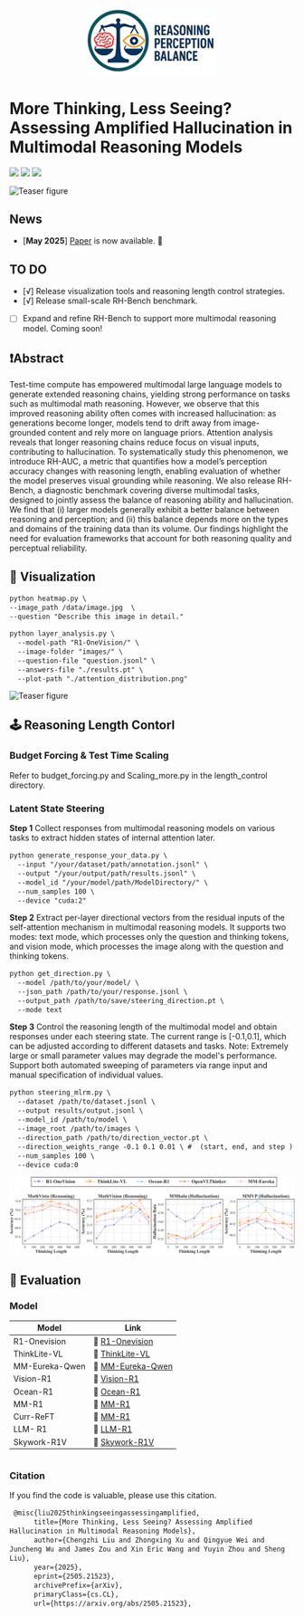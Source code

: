 
<p align="center">
  <img src="figures/logo1.png" alt="Project Logo" width="230"/>
</p>

# More Thinking, Less Seeing? Assessing Amplified Hallucination in Multimodal Reasoning Models


<a href='https://arxiv.org/abs/2505.21523'><img src='https://img.shields.io/badge/Paper-Arxiv-red'></a> <a href='https://mlrm-halu.github.io/ '><img src='https://img.shields.io/badge/Project-Page-green'></a> <a href='https://huggingface.co/datasets/LCZZZZ/RH-Bench/tree/main'><img src='https://img.shields.io/badge/🤗-Dataset-blue'></a>
</a>


![Teaser figure](figures/intro.png)


## News
- \[**May 2025**\]  [Paper](https://arxiv.org/abs/2505.21523) is now available. 📢


## TO DO 
- [√] Release visualization tools and reasoning length control  strategies.
- [√] Release small-scale RH-Bench benchmark.
-  [ ]  Expand and refine RH-Bench to support more multimodal reasoning model. Coming soon!



## ❗Abstract
Test-time compute has empowered multimodal large language models to generate extended reasoning chains, yielding strong performance on tasks such as multimodal math reasoning. However, we observe that this improved reasoning ability often comes with increased hallucination: as generations become longer, models tend to drift away from image-grounded content and rely more on language priors. Attention analysis reveals that longer reasoning chains reduce focus on visual inputs, contributing to hallucination. To systematically study this phenomenon, we introduce RH-AUC, a metric that quantifies how a model’s perception accuracy changes with reasoning length, enabling evaluation of whether the model preserves visual grounding while reasoning. We also release RH-Bench, a diagnostic benchmark covering diverse multimodal tasks, designed to jointly assess the balance of reasoning ability and hallucination. We find that (i) larger models generally exhibit a better balance between reasoning and perception; and (ii) this balance depends more on the types and domains of the training data than its volume. Our findings highlight the need for evaluation frameworks that account for both reasoning quality and perceptual reliability.




## 🎯 Visualization 

```
python heatmap.py \
--image_path /data/image.jpg  \
--question "Describe this image in detail."
```

```
python layer_analysis.py \
  --model-path "R1-OneVision/" \
  --image-folder "images/" \
  --question-file "question.jsonl" \
  --answers-file "./results.pt" \
  --plot-path "./attention_distribution.png"
```
  
![Teaser figure](figures/heatmap.png)

## 🕹️ Reasoning Length Contorl

### Budget Forcing & Test Time Scaling
 Refer to budget_forcing.py and Scaling_more.py in the length_control directory.

### Latent State Steering

**Step 1**   Collect responses from multimodal reasoning models on various tasks to extract hidden states of internal attention later.
```
python generate_response_your_data.py \
  --input "/your/dataset/path/annotation.jsonl" \
  --output "/your/output/path/results.jsonl" \
  --model_id "/your/model/path/ModelDirectory/" \
  --num_samples 100 \
  --device "cuda:2"
```
**Step 2**    Extract per-layer directional vectors from the residual inputs of the self-attention mechanism in multimodal reasoning models.  It supports two modes: text mode, which processes only the question and thinking tokens, and vision mode, which processes the image along with the question and thinking tokens.
```
python get_direction.py \
  --model /path/to/your/model/ \
  --json_path /path/to/your/response.jsonl \
  --output_path /path/to/save/steering_direction.pt \
  --mode text
```

**Step 3**    Control the reasoning length of the multimodal model and obtain responses under each steering state. The current range is [-0.1,0.1], which can be adjusted according to different datasets and tasks. Note: Extremely large or small parameter values may degrade the model's performance. Support both automated sweeping of parameters via range input and manual specification of individual values.
```
python steering_mlrm.py \
  --dataset /path/to/dataset.jsonl \
  --output results/output.jsonl \
  --model_id /path/to/model \
  --image_root /path/to/images \
  --direction_path /path/to/direction_vector.pt \
  --direction_weights_range -0.1 0.1 0.01 \ #  (start, end, and step )
  --num_samples 100 \
  --device cuda:0
```

![Teaser figure](figures/length.png)


## 🧐 Evaluation 

### Model
| Model                          | Link                              |
|--------------------------------|-------------------------------------------|
|R1-Onevision          | 🤗 [R1-Onevision](https://huggingface.co/Fancy-MLLM/R1-Onevision-7B-RL)|
|ThinkLite-VL          | 🤗 [ThinkLite-VL ](https://huggingface.co/russwang/ThinkLite-VL-7B)     |
|MM-Eureka-Qwen        | 🤗 [MM-Eureka-Qwen ](https://huggingface.co/FanqingM/MM-Eureka-Qwen-7B)   |
|Vision-R1        | 🤗 [Vision-R1](https://huggingface.co/JefferyZhan/Qwen2.5-VL-7B-Instruct-Vision-R1)   |
|Ocean-R1        | 🤗 [Ocean-R1 ](https://huggingface.co/minglingfeng/Ocean_R1_7B_Instruct)   |
|MM-R1       | 🤗 [MM-R1 ](https://huggingface.co/MMR1/MMR1-Math-v0-7B)   |
|Curr-ReFT       | 🤗 [MM-R1 ](https://huggingface.co/ZTE-AIM/3B-Curr-ReFT)   |
|LLM- R1      | 🤗 [LLM-R1 ](https://huggingface.co/VLM-Reasoner/LMM-R1-MGT-PerceReason)   |
|Skywork-R1V      | 🤗 [Skywork-R1V](https://huggingface.co/Skywork/Skywork-R1V-38B)   |

```

```


### Citation
If you find the code is valuable, please use this citation.
```
 @misc{liu2025thinkingseeingassessingamplified,
      title={More Thinking, Less Seeing? Assessing Amplified Hallucination in Multimodal Reasoning Models}, 
      author={Chengzhi Liu and Zhongxing Xu and Qingyue Wei and Juncheng Wu and James Zou and Xin Eric Wang and Yuyin Zhou and Sheng Liu},
      year={2025},
      eprint={2505.21523},
      archivePrefix={arXiv},
      primaryClass={cs.CL},
      url={https://arxiv.org/abs/2505.21523}, 
```



